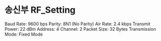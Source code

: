 # 송신부 RF_Setting 
Baud Rate: 9600 bps
Parity: 8N1 (No Parity)
Air Rate: 2.4 kbps
Transmit Power: 22 dBm
Address: 4
Channel: 2
Packet Size: 32 Bytes
Transmission Mode: Fixed Mode
